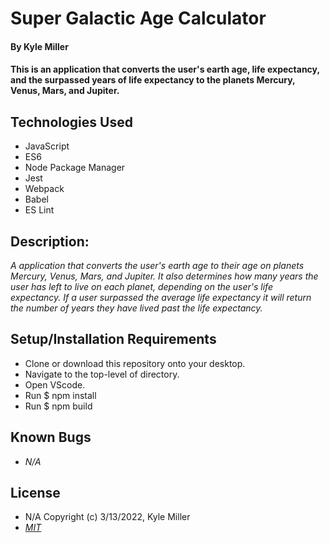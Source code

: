 # Super Galactic Age Calculator

#### By Kyle Miller

#### This is an application that converts the user's earth age, life expectancy, and the surpassed years of life expectancy to the planets Mercury, Venus, Mars, and Jupiter. 

## Technologies Used

* JavaScript
* ES6
* Node Package Manager
* Jest
* Webpack
* Babel
* ES Lint



## Description:

_A application that converts the user's earth age to their age on planets Mercury, Venus, Mars, and Jupiter. It also determines how many years the user has left to live on each planet, depending on the user's life expectancy. If a user surpassed the average life expectancy it will return the number of years they have lived past the life expectancy._

## Setup/Installation Requirements

* Clone or download this repository onto your desktop.
* Navigate to the top-level of directory.
* Open VScode.
* Run $ npm install
* Run $ npm build

## Known Bugs

- _N/A_

## License

- N/A Copyright (c) 3/13/2022, Kyle Miller
- _[MIT](https://opensource.org/licenses/MIT)_

